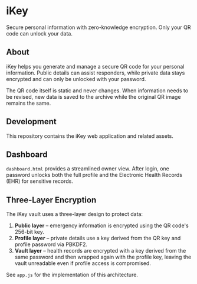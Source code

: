 # iKey

Secure personal information with zero-knowledge encryption. Only your QR code can unlock your data.

## About

iKey helps you generate and manage a secure QR code for your personal information. Public details can assist responders, while private data stays encrypted and can only be unlocked with your password.

The QR code itself is static and never changes. When information needs to be revised, new data is saved to the archive while the original QR image remains the same.

## Development

This repository contains the iKey web application and related assets.

## Dashboard

`dashboard.html` provides a streamlined owner view. After login, one password unlocks both the full profile and the Electronic Health Records (EHR) for sensitive records.

## Three-Layer Encryption

The iKey vault uses a three-layer design to protect data:

1. **Public layer** – emergency information is encrypted using the QR code's 256-bit key.
2. **Profile layer** – private details use a key derived from the QR key and profile password via PBKDF2.
3. **Vault layer** – health records are encrypted with a key derived from the same password and then wrapped again with the profile key, leaving the vault unreadable even if profile access is compromised.

See `app.js` for the implementation of this architecture.
